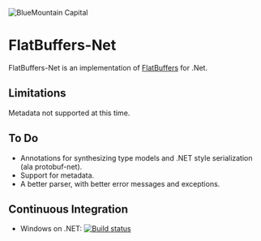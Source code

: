 ![BlueMountain Capital](https://www.bluemountaincapital.com/media/logo.gif)

FlatBuffers-Net
===============
FlatBuffers-Net is an implementation of [FlatBuffers](http://google.github.io/flatbuffers/)
for .Net.

Limitations
-----------
Metadata not supported at this time.

To Do
-----
* Annotations for synthesizing type models and .NET style serialization (ala protobuf-net).
* Support for metadata.
* A better parser, with better error messages and exceptions.

Continuous Integration
----------------------
- Windows on .NET: [![Build status](https://ci.appveyor.com/api/projects/status/we4dt1mvdwnjxtqg?svg=true)](https://ci.appveyor.com/project/dcharbon/flatbuffers-net)